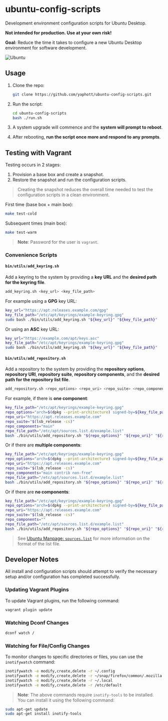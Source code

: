 # ubuntu-config-scripts

Development environment configuration scripts for Ubuntu Desktop.

**Not intended for production. Use at your own risk!**

**Goal:** Reduce the time it takes to configure a new Ubuntu Desktop environment for software development.

![Ubuntu](https://img.shields.io/badge/Ubuntu-E95420?style=for-the-badge&logo=ubuntu&logoColor=white)

## Usage

1. Clone the repo:

    ```bash
    git clone https://github.com/yaphott/ubuntu-config-scripts.git
    ```

2. Run the script:

    ```bash
    cd ubuntu-config-scripts
    bash ./run.sh
    ```

3. A system upgrade will commence and the **system will prompt to reboot**.
4. After rebooting, **run the script once more and respond to any prompts**.

## Testing with Vagrant

Testing occurs in 2 stages:

1. Provision a base box and create a snapshot.
2. Restore the snapshot and run the configuration scripts.

> Creating the snapshot reduces the overall time needed to test the configuration scripts in a clean environment.

First time (base box + main box):

```bash
make test-cold
```

Subsequent times (main box):

```bash
make test-warm
```

> **Note**: Password for the user is `vagrant`.

### Convenience Scripts

#### `bin/utils/add_keyring.sh`

Add a keyring to the system by providing a **key URL** and the **desired path for the keyring file**.

```bash
add_keyring.sh <key_url> <key_file_path>
```

For example using a **GPG** key URL:

```bash
key_url="https://apt.releases.example.com/gpg"
key_file_path="/etc/apt/keyrings/example-keyring.gpg"
sudo bash ./bin/utils/add_keyring.sh "${key_url}" "${key_file_path}"
```

Or using an **ASC** key URL:

```bash
key_url="https://example.com/apt/keys.asc"
key_file_path="/etc/apt/keyrings/example-keyring.gpg"
sudo bash ./bin/utils/add_keyring.sh "${key_url}" "${key_file_path}"
```

#### `bin/utils/add_repository.sh`

Add a repository to the system by providing the **repository options**, **repository URI**, **repository suite**, **repository components**, and the **desired path for the repository list file**.

```bash
add_repository.sh <repo_options> <repo_uri> <repo_suite> <repo_components> <repo_file_path>
```

For example, if there is **one component**:

```bash
key_file_path="/etc/apt/keyrings/example-keyring.gpg"
repo_options="arch=$(dpkg --print-architecture) signed-by=${key_file_path}"
repo_uri="https://apt.releases.example.com"
repo_suite="$(lsb_release -cs)"
repo_components="main"
repo_file_path="/etc/apt/sources.list.d/example.list"
bash ./bin/utils/add_repository.sh "${repo_options}" "${repo_uri}" "${repo_suite}" "${repo_components}" "${repo_file_path}"
```

Or if there are **multiple components**:

```bash
key_file_path="/etc/apt/keyrings/example-keyring.gpg"
repo_options="arch=$(dpkg --print-architecture) signed-by=${key_file_path}"
repo_uri="https://apt.releases.example.com"
repo_suite="$(lsb_release -cs)"
repo_components="main contrib non-free"
repo_file_path="/etc/apt/sources.list.d/example.list"
bash ./bin/utils/add_repository.sh "${repo_options}" "${repo_uri}" "${repo_suite}" "${repo_components}" "${repo_file_path}"
```

Or if there are **no components**:

```bash
key_file_path="/etc/apt/keyrings/example-keyring.gpg"
repo_options="arch=$(dpkg --print-architecture) signed-by=${key_file_path}"
repo_uri="https://apt.releases.example.com"
repo_suite="$(lsb_release -cs)"
repo_components=""
repo_file_path="/etc/apt/sources.list.d/example.list"
bash ./bin/utils/add_repository.sh "${repo_options}" "${repo_uri}" "${repo_suite}" "${repo_components}" "${repo_file_path}"
```

> See [Ubuntu Manpage: `sources.list`](https://manpages.ubuntu.com/manpages/xenial/man5/sources.list.5.html) for more information on the format of the list file.

## Developer Notes

All install and configuration scripts should attempt to verify the necessary setup and/or configuration has completed successfully.

### Updating Vagrant Plugins

To update Vagrant plugins, run the following command:

```bash
vagrant plugin update
```

### Watching Dconf Changes

```bash
dconf watch /
```

### Watching for File/Config Changes

To monitor changes to specific directories or files, you can use the `inotifywatch` command:

```bash
inotifywatch -e modify,create,delete -r ~/.config
inotifywatch -e modify,create,delete -r ~/snap/firefox/common/.mozilla
inotifywatch -e modify,create,delete -r ~/.local
inotifywatch -e modify,create,delete -r /etc/default
```

> **Note**: The above commands require `inotify-tools` to be installed. You can install it using the following command:

```bash
sudo apt-get update
sudo apt-get install inotify-tools
```
